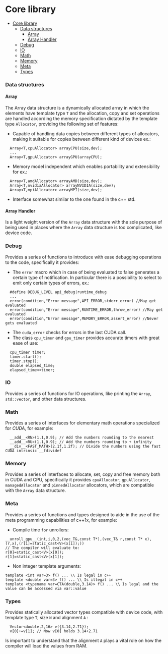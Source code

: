 
# Core library
<!-- TOC -->

- [Core library](#core-library)
  - [Data structures](#data-structures)
    - [Array](#array)
    - [Array Handler](#array-handler)
  - [Debug](#debug)
  - [IO](#io)
  - [Math](#math)
  - [Memory](#memory)
  - [Meta](#meta)
  - [Types](#types)

<!-- /TOC -->

### Data structures
#### Array
The Array data structure is a dynamically allocated array in which the elements have template type `T` and the allocation, copy and set operations are handled according the memory specification dictated by the template type `Allocator`, providing the following set of features:
- Capable of handling data copies between different types of allocators, making it suitable for copies between different kind of devices ex.:
```
  Array<T,cpuAllocator> arrayCPU(size,dev);
  ...
  Array<T,gpuAllocator> arrayGPU(arrayCPU);
```
- Memory model independent which enables portability and extensibility for ex.:
```
  Array<T,amdAllocator> arrayAMD(size,dev);
  Array<T,nvidiaAllocator> arrayNVIDIA(size,dev);
  Array<T,mpiAllocator> arrayMPI(size,dev);
```
- Interface somewhat similar to the one found in the c++ std.

#### Array Handler
Is a light weight version of the `Array` data structure with the sole purpose of being used in places where the `Array` data structure is too complicated, like device code.

### Debug
Provides a series of functions to introduce with ease debugging operations to the code, specifically it provides:
- The `error` macro which in case of being evaluated to false generates a certain type of notification. In particular there is a possibility to select to emit only certain types of errors, ex.:
```
  #define DEBUG_LEVEL api_debug|runtime_debug
  ...
  error(condition,"Error message",API_ERROR,stderr_error) //May get evaluated
  error(condition,"Error message",RUNTIME_ERROR,throw_error) //May get evaluated
  error(condition,"Error message",MEMORY_ERROR,assert_error) //Never gets evaluated
```
- The `cuda_error` checks for errors in the last CUDA call.
- The class `cpu_timer` and `gpu_timer` provides accurate timers with great ease of use:
```
  cpu_timer timer;
  timer.start();
  timer.stop();
  double elapsed_time;
  elapsed_time<<timer;
```

### IO
Provides a series of functions for IO operations, like printing the `Array`, `std::vector`, and other data structures.
### Math
Provides a series of interfaces for elementary math operations specialized for _CUDA_, for example:
```
  __add__<RN>(1.1,0.9); // Add the numbers rounding to the nearest
  __add__<RU>(1.1,0.9); // Add the numbers rounding to + infinity
  __div__<FAST_MATH>(2.1f,1.2f); // Divide the numbers using the fast CUDA intrinsic __fdividef
```
### Memory
Provides a series of interfaces to allocate, set, copy and free memory both in CUDA and CPU, specifically it provides `cpuAllocator`, `gpuAllocator`, `managedAllocator` and `pinnedAllocator` allocators, which are compatible with the `Array` data structure.
### Meta
Provides a series of functions and types designed to aide in the use of the meta programming capabilities of c++1x, for example:
- Compile time `for` unrollers:
 ```
__unroll_gpu__(int,i,0,2,(vec_T&,const T*),(vec_T& r,const T* x),(r,x),(r[i]=static_cast<V>(x[i]);))
// The compiler will evaluate to:
r[0]=static_cast<V>(x[0]);
r[1]=static_cast<V>(x[1]);
 ```
- Non integer template arguments:
 ```
template <int var=3> f() ... \\ Is legal in c++
template <double var=3> f() ... \\ Is illegal in c++
template <typename var=CTA(double,3.14)> f() ... \\ Is legal and the value can be accessed via var::value
 ```

### Types
Provides statically allocated vector types compatible with device code, with template type `T`, size `N` and alignment `A` :
```
  Vector<double,2,16> v({3.14,2.71});
  v[0]+=v[1]; // Now v[0] holds 3.14+2.71
```
Is important to understand that the alignment `A` plays a vital role on how the compiler will load the values from RAM.
